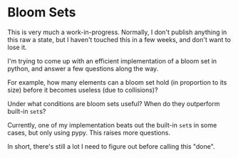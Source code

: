 # Bloom Sets

This is very much a work-in-progress.  Normally, I don't publish anything in
this raw a state, but I haven't touched this in a few weeks, and don't want to
lose it.

I'm trying to come up with an efficient implementation of a bloom set in
python, and answer a few questions along the way.

For example, how many elements can a bloom set hold (in proportion to its size)
before it becomes useless (due to collisions)?

Under what conditions are bloom sets useful?  When do they outperform built-in
`set`s?


Currently, one of my implementation beats out the built-in `set`s in some
cases, but only using pypy. This raises more questions.


In short, there's still a lot I need to figure out before calling this "done".
